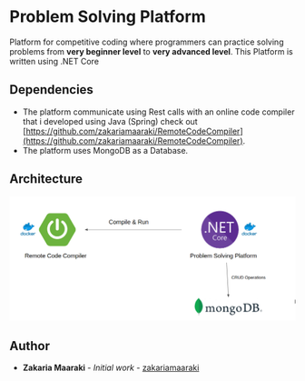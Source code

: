 # Problem Solving Platform

Platform for competitive coding where programmers can practice solving problems from **very beginner level** to **very advanced level**.
This Platform is written using .NET Core

## Dependencies

* The platform communicate using Rest calls with an online code compiler that i developed using Java (Spring) check out [https://github.com/zakariamaaraki/RemoteCodeCompiler](https://github.com/zakariamaaraki/RemoteCodeCompiler).
* The platform uses MongoDB as a Database.

## Architecture 

![Architecture](images/ProblemSolvingPlatform.png?raw=true "ProblemSolvingPlatform")

## Author

- **Zakaria Maaraki** - _Initial work_ - [zakariamaaraki](https://github.com/zakariamaaraki)
